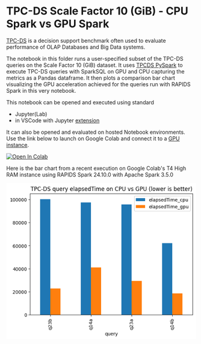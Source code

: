 # TPC-DS Scale Factor 10 (GiB) - CPU Spark vs GPU Spark

[TPC-DS](https://www.tpc.org/tpcds/) is a decision support benchmark often used to evaluate
performance of OLAP Databases and Big Data systems.

The notebook in this folder runs a user-specified subset of the TPC-DS queries on the
Scale Factor 10 (GiB) dataset. It uses [TPCDS PySpark](https://github.com/cerndb/SparkTraining/blob/master/notebooks/TPCDS_PySpark_CERN_SWAN_getstarted.ipynb)
to execute TPC-DS queries with SparkSQL on GPU and CPU capturing the metrics
as a Pandas dataframe. It then plots a comparison bar chart visualizing
the GPU acceleration achieved for the queries run with RAPIDS Spark in this
very notebook.

This notebook can be opened and executed using standard

- Jupyter(Lab)
- in VSCode with Jupyter [extension](https://marketplace.visualstudio.com/items?itemName=ms-toolsai.jupyter)

It can also be opened and evaluated on hosted Notebook environments. Use the link below to launch on
Google Colab and connect it to a [GPU instance](https://research.google.com/colaboratory/faq.html).

 <a target="_blank" href="https://colab.research.google.com/github/NVIDIA/spark-rapids-examples/blob/b3b48f8d384581c211dedf714a48943561c25899/examples/SQL%2BDF-Examples/tpcds/notebooks/TPCDS-SF10.ipynb">
  <img src="https://colab.research.google.com/assets/colab-badge.svg" alt="Open In Colab"/>
</a>

Here is the bar chart from a recent execution on Google Colab's T4 High RAM instance using
RAPIDS Spark 24.10.0 with Apache Spark 3.5.0

![tpcds-speedup](/docs/img/guides/tpcds.png)
